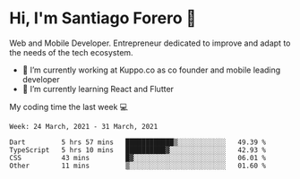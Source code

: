 # Hi, I'm Santiago Forero 👋
Web and Mobile Developer. Entrepreneur dedicated to improve and adapt to the needs of the tech ecosystem.

- 🔭 I’m currently working at Kuppo.co as co founder and mobile leading developer
- 🌱 I’m currently learning React and Flutter

My coding time the last week 💻
<!--START_SECTION:waka-->
```text
Week: 24 March, 2021 - 31 March, 2021

Dart         5 hrs 57 mins   ████████████▒░░░░░░░░░░░░   49.39 % 
TypeScript   5 hrs 10 mins   ██████████▓░░░░░░░░░░░░░░   42.93 % 
CSS          43 mins         █▓░░░░░░░░░░░░░░░░░░░░░░░   06.01 % 
Other        11 mins         ▒░░░░░░░░░░░░░░░░░░░░░░░░   01.60 % 
```
<!--END_SECTION:waka-->
